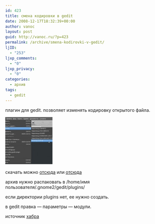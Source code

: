 ```yaml
---
id: 423
title: смена кодировки в gedit
date: 2008-12-17T18:32:39+00:00
author: vanoc
layout: post
guid: http://vanoc.ru/?p=423
permalink: /archive/smena-kodirovki-v-gedit/
ljID:
  - "253"
ljxp_comments:
  - "0"
ljxp_privacy:
  - "0"
categories:
  - архив
tags:
  - gedit
---
```

плагин для gedit. позволяет изменять кодировку открытого файла.

[](/uploads/d181d0bdd0b8d0bcd0bed0ba.jpg)[<img class="alignnone size-thumbnail wp-image-424" title="d181d0bdd0b8d0bcd0bed0ba" src="/uploads/d181d0bdd0b8d0bcd0bed0ba-150x150.jpg" alt="d181d0bdd0b8d0bcd0bed0ba" width="150" height="150" />](/uploads/d181d0bdd0b8d0bcd0bed0ba.jpg)

скачать можно [отсюда](http://bugzilla.gnome.org/attachment.cgi?id=108172&action=view) или [отсюда](http://helicopter.fatal.ru/encoding.tar.bz2)

архив нужно распаковать в /home/имя пользователя/.gnome2/gedit/plugins/
  
если директории plugins нет, ее нужно создать.

в gedit правка &#8212; параметры &#8212; модули.

источник [хабра](http://habrahabr.ru/blogs/linux/47005/)